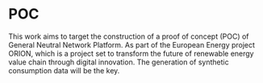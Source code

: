 # POC
This work aims to target the construction of a proof of concept (POC) of General Neutral Network Platform. As part of the European Energy project ORION, which is a project set to transform the future of renewable energy value chain through digital innovation. The generation of synthetic consumption data will be the key. 

